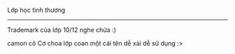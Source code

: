 Lớp học tình thương

-------------------------------------------------------


Trademark của lớp 10/12 nghe chửa :)

camon cô Cơ choa lớp coan một cái tên dễ xài dễ sử dụng :>
